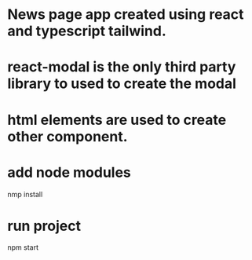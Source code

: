# News page app created using react and typescript tailwind.
# react-modal is the only third party library to used to create the modal
# html elements are used to create other component.

# add node modules 
nmp install

# run project
npm start
